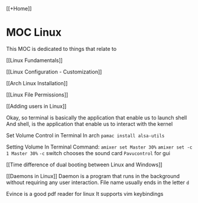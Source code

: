 [[+Home]]

# MOC Linux
This MOC is dedicated to things that relate to


[[Linux Fundamentals]]

[[Linux Configuration - Customization]]

[[Arch Linux Installation]]

[[Linux File Permissions]]

[[Adding users in Linux]]

Okay, so terminal is basically the application that enable us to launch shell
And shell, is the application that enable us to interact with the kernel

Set Volume Control in Terminal
In arch
`pamac install alsa-utils`


Setting Volume In Terminal
Command: `amixer set Master 30%`
`amixer set -c 1 Master 30%` 
`-c` switch chooses the sound card
`Pavucontrol` for gui

[[Time difference of dual booting between Linux and Windows]]

[[Daemons in Linux]]
Daemon is a program that runs in the background without requiring any user interaction. 
File name usually ends in the letter `d`



Evince is a good pdf reader for linux
It supports vim keybindings 